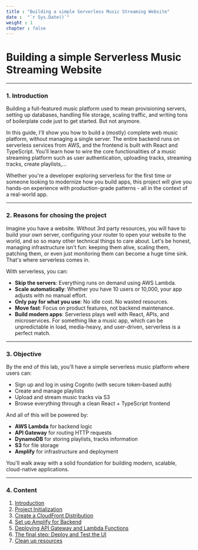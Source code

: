 ```yaml
---
title : "Building a simple Serverless Music Streaming Website"
date :  "`r Sys.Date()`" 
weight : 1 
chapter : false
---
```

# Building a simple Serverless Music Streaming Website

---

### 1. Introduction

Building a full-featured music platform used to mean provisioning servers, setting up databases, handling file storage, scaling traffic, and writing tons of boilerplate code just to get started. But not anymore.

In this guide, I'll show you how to build a (mostly) complete web music platform, without managing a single server. The entire backend runs on serverless services from AWS, and the frontend is built with React and TypeScript. You'll learn how to wire the core functionalities of a music streaming platform such as user authentication, uploading tracks, streaming tracks, create playlists,...

Whether you're a developer exploring serverless for the first time or someone looking to modernize how you build apps, this project will give you hands-on experience with production-grade patterns - all in the context of a real-world app.

---

### 2. Reasons for chosing the project
Imagine you have a website. Without 3rd party resources, you will have to build your own server, configuring your router to open your website to the world, and so so many other technical things to care about. Let's be honest, managing infrastructure isn't fun: keeping them alive, scaling them, patching them, or even just monitoring them can become a huge time sink. That's where serverless comes in.

With serverless, you can:
- **Skip the servers**: Everything runs on demand using AWS Lambda.
- **Scale automatically**: Whether you have 10 users or 10,000, your app adjusts with no manual effort.
- **Only pay for what you use**: No idle cost. No wasted resources.
- **Move fast**: Focus on product features, not backend maintenance.
- **Build modern apps**: Serverless plays well with React, APIs, and microservices.
For something like a music app, which can be unpredictable in load, media-heavy, and user-driven, serverless is a perfect match.

---

### 3. Objective

By the end of this lab, you'll have a simple serverless music platform where users can:

- Sign up and log in using Cognito (with secure token-based auth)
- Create and manage playlists
- Upload and stream music tracks via S3
- Browse everything through a clean React + TypeScript frontend

And all of this will be powered by:
- **AWS Lambda** for backend logic
- **API Gateway** for routing HTTP requests
- **DynamoDB** for storing playlists, tracks information
- **S3** for file storage
- **Amplify** for infrastructure and deployment

You'll walk away with a solid foundation for building modern, scalable, cloud-native applications.

---

### 4. Content

1. [Introduction](./1-introduction/_index.md)
2. [Project Initialization](./2-project-initialization/_index.md)
3. [Create a CloudFront Distribution](./3-create-cloudfront/_index.md)
4. [Set up Amplify for Backend](./4-set-up-amplify/_index.md)
5. [Deploying API Gateway and Lambda Functions](./5-api/_index.md)
6. [The final step: Deploy and Test the UI](./6-finalize/_index.md)
7. [Clean up resources](./7-cleanup/_index.md)





